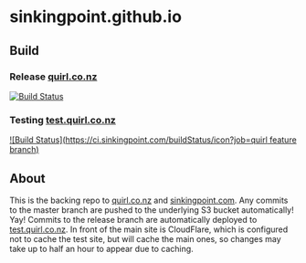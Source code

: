 # sinkingpoint.github.io

## Build

### Release [quirl.co.nz](https://quirl.co.nz)
[![Build Status](https://ci.sinkingpoint.com/buildStatus/icon?job=quirl.co.nz)](https://ci.sinkingpoint.com/job/quirl.co.nz/)

### Testing [test.quirl.co.nz](http://test.quirl.co.nz)
[![Build Status](https://ci.sinkingpoint.com/buildStatus/icon?job=quirl feature branch)](https://ci.sinkingpoint.com/job/quirl%20feature%20branch/)

## About
This is the backing repo to [quirl.co.nz](https://quirl.co.nz) and [sinkingpoint.com](https://sinkingpoint.com).
Any commits to the master branch are pushed to the underlying S3 bucket automatically! Yay! Commits to the release branch
are automatically deployed to [test.quirl.co.nz](http://test.quirl.co.nz). In front of the main site is CloudFlare,
which is configured not to cache the test site, but will cache the main ones, so changes may take up to half an hour to appear due to caching.
